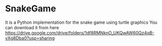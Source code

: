 # SnakeGame
It is a Python implementation for the snake game using turtle graphics
You can download it from here 
https://drive.google.com/drive/folders/1df8RMNknO_UKQwAW60Qz4qB-vXg8Dba0?usp=sharing
